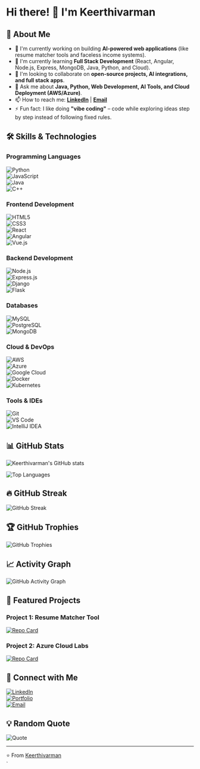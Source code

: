 # Hi there! 👋 I'm Keerthivarman  

## 🚀 About Me  
- 🔭 I'm currently working on building **AI-powered web applications** (like resume matcher tools and faceless income systems).  
- 🌱 I'm currently learning **Full Stack Development** (React, Angular, Node.js, Express, MongoDB, Java, Python, and Cloud).  
- 👯 I'm looking to collaborate on **open-source projects, AI integrations, and full stack apps**.  
- 💬 Ask me about **Java, Python, Web Development, AI Tools, and Cloud Deployment (AWS/Azure)**.  
- 📫 How to reach me: **[LinkedIn](https://linkedin.com/in/your-linkedin)** | **[Email](mailto:your.email@gmail.com)**  
- ⚡ Fun fact: I like doing **"vibe coding"** – code while exploring ideas step by step instead of following fixed rules.  

## 🛠️ Skills & Technologies  

### Programming Languages  
![Python](https://img.shields.io/badge/Python-3776AB?style=for-the-badge&logo=python&logoColor=white)  
![JavaScript](https://img.shields.io/badge/JavaScript-F7DF1E?style=for-the-badge&logo=javascript&logoColor=black)  
![Java](https://img.shields.io/badge/Java-ED8B00?style=for-the-badge&logo=java&logoColor=white)  
![C++](https://img.shields.io/badge/C%2B%2B-00599C?style=for-the-badge&logo=c%2B%2B&logoColor=white)  

### Frontend Development  
![HTML5](https://img.shields.io/badge/HTML5-E34F26?style=for-the-badge&logo=html5&logoColor=white)  
![CSS3](https://img.shields.io/badge/CSS3-1572B6?style=for-the-badge&logo=css3&logoColor=white)  
![React](https://img.shields.io/badge/React-20232A?style=for-the-badge&logo=react&logoColor=61DAFB)  
![Angular](https://img.shields.io/badge/Angular-DD0031?style=for-the-badge&logo=angular&logoColor=white)  
![Vue.js](https://img.shields.io/badge/Vue.js-35495E?style=for-the-badge&logo=vue.js&logoColor=4FC08D)  

### Backend Development  
![Node.js](https://img.shields.io/badge/Node.js-43853D?style=for-the-badge&logo=node.js&logoColor=white)  
![Express.js](https://img.shields.io/badge/Express.js-404D59?style=for-the-badge)  
![Django](https://img.shields.io/badge/Django-092E20?style=for-the-badge&logo=django&logoColor=white)  
![Flask](https://img.shields.io/badge/Flask-000000?style=for-the-badge&logo=flask&logoColor=white)  

### Databases  
![MySQL](https://img.shields.io/badge/MySQL-00000F?style=for-the-badge&logo=mysql&logoColor=white)  
![PostgreSQL](https://img.shields.io/badge/PostgreSQL-316192?style=for-the-badge&logo=postgresql&logoColor=white)  
![MongoDB](https://img.shields.io/badge/MongoDB-4EA94B?style=for-the-badge&logo=mongodb&logoColor=white)  

### Cloud & DevOps  
![AWS](https://img.shields.io/badge/Amazon_AWS-232F3E?style=for-the-badge&logo=amazon-aws&logoColor=white)  
![Azure](https://img.shields.io/badge/Microsoft_Azure-0078D4?style=for-the-badge&logo=microsoft-azure&logoColor=white)  
![Google Cloud](https://img.shields.io/badge/Google_Cloud-4285F4?style=for-the-badge&logo=google-cloud&logoColor=white)  
![Docker](https://img.shields.io/badge/Docker-2496ED?style=for-the-badge&logo=docker&logoColor=white)  
![Kubernetes](https://img.shields.io/badge/Kubernetes-326CE5?style=for-the-badge&logo=kubernetes&logoColor=white)  

### Tools & IDEs  
![Git](https://img.shields.io/badge/Git-F05032?style=for-the-badge&logo=git&logoColor=white)  
![VS Code](https://img.shields.io/badge/Visual_Studio_Code-0078D4?style=for-the-badge&logo=visual%20studio%20code&logoColor=white)  
![IntelliJ IDEA](https://img.shields.io/badge/IntelliJ_IDEA-000000.svg?style=for-the-badge&logo=intellij-idea&logoColor=white)  

## 📊 GitHub Stats  

![Keerthivarman's GitHub stats](https://github-readme-stats.vercel.app/api?username=Keerthivarman&show_icons=true&theme=radical)  

![Top Languages](https://github-readme-stats.vercel.app/api/top-langs/?username=Keerthivarman&layout=compact&theme=radical)  

## 🔥 GitHub Streak  

![GitHub Streak](https://github-readme-streak-stats.herokuapp.com/?user=Keerthivarman&theme=radical)  

## 🏆 GitHub Trophies  

![GitHub Trophies](https://github-profile-trophy.vercel.app/?username=Keerthivarman&theme=radical)  

## 📈 Activity Graph  

![GitHub Activity Graph](https://github-readme-activity-graph.vercel.app/graph?username=Keerthivarman&theme=radical)  

## 🌟 Featured Projects  

### Project 1: Resume Matcher Tool  
[![Repo Card](https://github-readme-stats.vercel.app/api/pin/?username=Keerthivarman&repo=resume-matcher&theme=radical)](https://github.com/Keerthivarman/resume-matcher)  

### Project 2: Azure Cloud Labs  
[![Repo Card](https://github-readme-stats.vercel.app/api/pin/?username=Keerthivarman&repo=azure-labs&theme=radical)](https://github.com/Keerthivarman/azure-labs)  

## 🤝 Connect with Me  

[![LinkedIn](https://img.shields.io/badge/LinkedIn-0077B5?style=for-the-badge&logo=linkedin&logoColor=white)](https://linkedin.com/in/your-linkedin)  
[![Portfolio](https://img.shields.io/badge/Portfolio-FF5722?style=for-the-badge&logo=todoist&logoColor=white)](https://your-portfolio.com)  
[![Email](https://img.shields.io/badge/Email-D14836?style=for-the-badge&logo=gmail&logoColor=white)](mailto:your.email@gmail.com)  

## 💡 Random Quote  

![Quote](https://quotes-github-readme.vercel.app/api?type=horizontal&theme=radical)  

---  

⭐️ From [Keerthivarman](https://github.com/Keerthivarman)  
`
